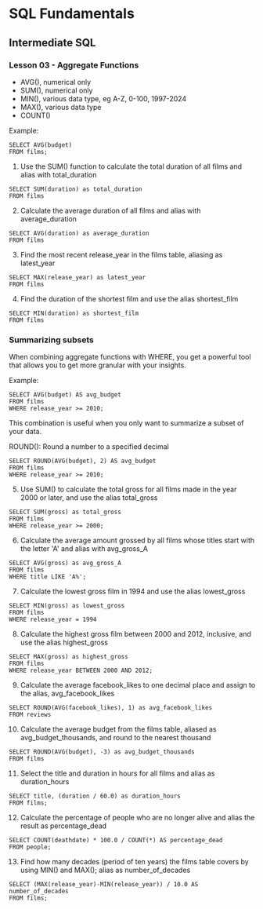 # SQL Fundamentals

## Intermediate SQL

### Lesson 03 - Aggregate Functions

- AVG(), numerical only
- SUM(), numerical only
- MIN(), various data type, eg A-Z, 0-100, 1997-2024
- MAX(), various data type
- COUNT()

Example:

```
SELECT AVG(budget)
FROM films;
```

1)  Use the SUM() function to calculate the total duration of all films and alias with total_duration

```
SELECT SUM(duration) as total_duration
FROM films
```

2) Calculate the average duration of all films and alias with average_duration

```
SELECT AVG(duration) as average_duration
FROM films
```

3) Find the most recent release_year in the films table, aliasing as latest_year

```
SELECT MAX(release_year) as latest_year
FROM films
```

4) Find the duration of the shortest film and use the alias shortest_film

```
SELECT MIN(duration) as shortest_film
FROM films
```

### Summarizing subsets

When combining aggregate functions with WHERE, you get a powerful tool that allows you to get more granular with your insights.

Example:

```
SELECT AVG(budget) AS avg_budget
FROM films
WHERE release_year >= 2010;
```

This combination is useful when you only want to summarize a subset of your data.

ROUND(): Round a number to a specified decimal

```
SELECT ROUND(AVG(budget), 2) AS avg_budget
FROM films
WHERE release_year >= 2010;
```

5) Use SUM() to calculate the total gross for all films made in the year 2000 or later, and use the alias total_gross

```
SELECT SUM(gross) as total_gross
FROM films
WHERE release_year >= 2000;
```

6) Calculate the average amount grossed by all films whose titles start with the letter 'A' and alias with avg_gross_A

```
SELECT AVG(gross) as avg_gross_A
FROM films
WHERE title LIKE 'A%';
```

7) Calculate the lowest gross film in 1994 and use the alias lowest_gross

```
SELECT MIN(gross) as lowest_gross
FROM films
WHERE release_year = 1994
```

8) Calculate the highest gross film between 2000 and 2012, inclusive, and use the alias highest_gross

```
SELECT MAX(gross) as highest_gross
FROM films
WHERE release_year BETWEEN 2000 AND 2012;
```

9) Calculate the average facebook_likes to one decimal place and assign to the alias, avg_facebook_likes

```
SELECT ROUND(AVG(facebook_likes), 1) as avg_facebook_likes
FROM reviews
```

10) Calculate the average budget from the films table, aliased as avg_budget_thousands, and round to the nearest thousand

```
SELECT ROUND(AVG(budget), -3) as avg_budget_thousands
FROM films
```

11) Select the title and duration in hours for all films and alias as duration_hours

```
SELECT title, (duration / 60.0) as duration_hours
FROM films;
```

12) Calculate the percentage of people who are no longer alive and alias the result as percentage_dead

```
SELECT COUNT(deathdate) * 100.0 / COUNT(*) AS percentage_dead
FROM people;
```

13) Find how many decades (period of ten years) the films table covers by using MIN() and MAX(); alias as number_of_decades

```
SELECT (MAX(release_year)-MIN(release_year)) / 10.0 AS number_of_decades
FROM films;
```